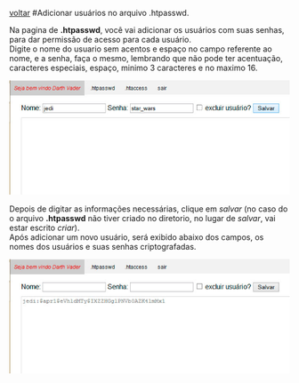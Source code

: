 [voltar](https://github.com/gustavomathias/musicall/blob/master/documentacao/README.md)
#Adicionar usuários no arquivo .htpasswd.

Na pagina de **.htpasswd**, você vai adicionar os usuários com suas senhas, para dar permissão de acesso para cada usuário.<br>
Digite o nome do usuario sem acentos e espaço no campo referente ao nome, e a senha, faça o mesmo, lembrando que não pode ter acentuação, caracteres especiais, espaço, minimo 3 caracteres e no maximo 16.

![alt adicionar](imagem/le_tela-adicionar1.jpg)

Depois de digitar as informações necessárias, clique em *salvar* (no caso do o arquivo **.htpasswd** não tiver criado no diretorio, no lugar de *salvar*, vai estar escrito *criar*).<br>
Após adicionar um novo usuário, será exibido abaixo dos campos, os nomes dos usuários e suas senhas criptografadas.

![alt adicionar](imagem/le_tela-adicionar2.jpg)